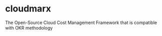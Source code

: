 # cloudmarx
The Open-Source Cloud Cost Management Framework that is compatible with OKR methodology
